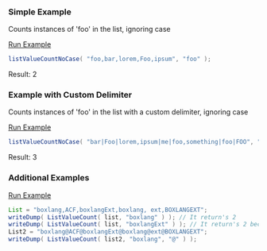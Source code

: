 ### Simple Example

Counts instances of 'foo' in the list, ignoring case

<a href="https://try.boxlang.io/?code=eJzLySwuCUvMKU11zi%2FNK%2FHLd04sTtVQUErLz9dJSizSyckvSs3VcQPyMguKS3OVdMBSSgqa1lwAcZoThA%3D%3D" target="_blank">Run Example</a>

```java
listValueCountNoCase( "foo,bar,lorem,Foo,ipsum", "foo" );

```

Result: 2

### Example with Custom Delimiter

Counts instances of 'foo' in the list with a custom delimiter, ignoring case

<a href="https://try.boxlang.io/?code=eJzLySwuCUvMKU11zi%2FNK%2FHLd04sTtVQUEpKLKpxy8%2BvyckvSs3VySwoLs2tyU2tScvP1ynOz00tycjMSwfxatz8%2FZV0FJSATBBVo6Sgac0FAFkAHeg%3D" target="_blank">Run Example</a>

```java
listValueCountNoCase( "bar|Foo|lorem,ipsum|me|foo,something|foo|FOO", "foo", "|" );

```

Result: 3

### Additional Examples

<a href="https://try.boxlang.io/?code=eJyNjzELwjAQhff%2BikcXWwgUshYhUiMUOqq41nJDoEZpLurP9zTaTeh03w3v3X2dC4w18jEORGrT7NSH7JMTKJBgd2istad9XmePyTFt4%2BVWoJPssR8jNdfoucAou%2FpW5ShR1qgqtIyJOE5%2BFaCXxuX%2BnwacaehjIDjG0MtsfSAfHLs7Ze9KPesY0TG%2FugRGbMxyGz3rCJj0UfYCcgZjbA%3D%3D" target="_blank">Run Example</a>

```java
List = "boxlang,ACF,boxlangExt,boxlang, ext,BOXLANGEXT";
writeDump( ListValueCount( list, "boxlang" ) ); // It return's 2
writeDump( ListValueCount( list, "boxlangExt" ) ); // It return's 2 because it case Insensitive
List2 = "boxlang@ACF@boxlangExt@boxlang@ext@BOXLANGEXT";
writeDump( ListValueCount( list2, "boxlang", "@" ) );

```


